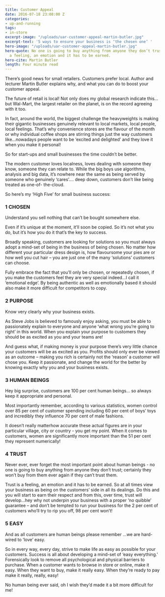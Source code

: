 ```yaml
---
title: Customer Appeal
date: 2016-07-18 23:08:00 Z
categories:
- up-and-running
tags:
- in-store
excerpt-image: "/uploads/uar-customer-appeal-martin-butler.jpg"
excerpt-text: '5 ways to ensure your business is ‘the chosen one’ '
hero-image: "/uploads/uar-customer-appeal-martin-butler.jpg"
hero-quote: No one is going to buy anything from anyone they don’t trust. Trust is
  a feeling, an emotion and it has to be earned.
hero-cite: Martin Butler
length: Four minute read
---
```



There’s good news for small retailers. Customers prefer local. Author and lecturer Martin Butler explains why, and what you can do to boost your customer appeal.

The future of retail is local! Not only does my global research indicate this... but Wal-Mart, the largest retailer on the planet, is on the record agreeing with it too. 

In fact, around the world, the biggest challenge the heavyweights is making their gigantic businesses genuinely relevant to local markets, local people, local feelings. That’s why convenience stores are the flavour of the month or why individual coffee shops are stirring things just the way customers like...nowadays people want to be ‘excited and delighted’ and they love it when you make it personal! 

So for start-ups and small businesses the time couldn’t be better. 

The modern customer loves localness, loves dealing with someone they know, someone they can relate to. While the big boys use algorithms, analysis and big data, it’s nowhere near the same as being served by someone who genuinely ‘cares’…. deep down, customers don’t like being treated as one-of- the-cloud. 

So here’s my ‘High Five’ for small business success: 

### 1 CHOSEN

Understand you sell nothing that can’t be bought somewhere else. 

Even if it’s unique at the moment, it’ll soon be copied. So it’s not what you do, but it’s how you do it that’s the key to success. 

Broadly speaking, customers are looking for solutions so you must always adopt a mind-set of being in the business of being chosen. No matter how different your particular dress design is, how flavoursome your pies are or how well you cut hair – you are just one of the many ‘solutions’ customers can choose. 

Fully embrace the fact that you’ll only be chosen, or repeatedly chosen, if you make the customers feel they are very special indeed...I call it ‘emotional edge’. By being authentic as well as emotionally based it should also make it more difficult for competitors to copy. 

### 2 PURPOSE

Know very clearly why your business exists. 

As Steve Jobs is believed to famously enjoy asking, you must be able to passionately explain to everyone and anyone ‘what wrong you’re going to right’ in this world. When you explain your purpose to customers they should be as excited as you and your teams are! 

And guess what, if making money is your purpose there’s very little chance your customers will be as excited as you. Profits should only ever be viewed as an outcome – making you rich is certainly not the ‘reason’ a customer will chose you. 
Keep it passionate, and change the world for the better by knowing exactly why you and your business exists. 

### 3 HUMAN BEINGS

Hey big surprise, customers are 100 per cent human beings... so always keep it appropriate and personal. 

Most importantly remember, according to various statistics, women control over 85 per cent of customer spending including 60 per cent of boys’ toys and incredibly they influence 70 per cent of male fashions. 

It doesn’t really matterhow accurate these actual figures are in your particular village, city or country - you get my point. When it comes to customers, women are significantly more important than the 51 per cent they represent numerically! 

### 4 TRUST

Never ever, ever forget the most important point about human beings - no one is going to buy anything from anyone they don’t trust; certainly they won’t buy from them ever again if they can’t trust them. 

Trust is a feeling, an emotion and it has to be earned. So at all times view your business as being on the customers’ side in all its dealings. Do this and you will start to earn their respect and from this, over time, trust will develop...hey why not underpin your business with a proper ‘no quibble’ guarantee – and don’t be tempted to run your business for the 2 per cent of customers who’ll try to rip you off, 98 per cent won’t! 

### 5 EASY 

And as all customers are human beings please remember ...we are hard-wired to ‘love’ easy. 

So in every way, every day, strive to make life as easy as possible for your customers. Success is all about developing a mind-set of ‘easy everything.’ Forensically look to remove all psychological and physical barriers to purchase. When a customer wants to browse in store or online, make it easy. When they want to buy, make it really easy. When they’re ready to pay make it really, really, easy! 

No human being ever said, oh I wish they’d made it a bit more difficult for me! 

